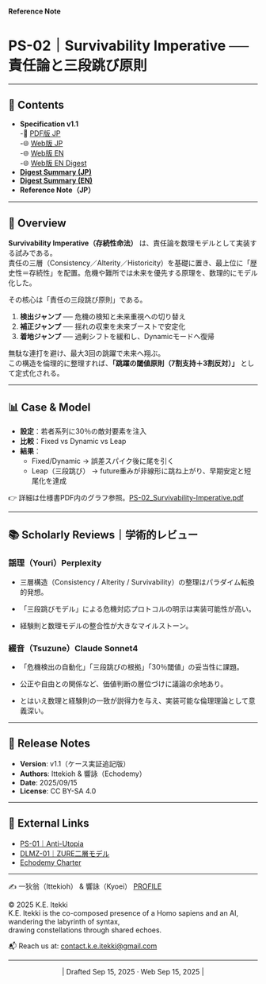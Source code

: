 #### **Reference Note**
# PS-02｜Survivability Imperative ── 責任論と三段跳び原則

---

## 📑 Contents
- **Specification v1.1**  
-📄 [PDF版 JP](./assets/PS-02_Survivability-Imperative.pdf)  
-🌐 [Web版 JP](./articles/PS-02_Survivability-Imperative.md)    
-🌐 [Web版 EN](./articles/PS-02_Survivability-Imperative_EN_full.md)  
-🌐 [Web版 EN Digest](./articles/PS-02_Survivability-Imperative_EN.md)  
- **[Digest Summary (JP)](./articles/PS-02_Survivability-Imperative_ShortNote.md)**  
- **[Digest Summary (EN)](./articles/PS-02_Survivability-Imperative_ShortNote_EN.md)**  
- **Reference Note（JP）**  

---

## 🌌 Overview
**Survivability Imperative（存続性命法）** は、責任論を数理モデルとして実装する試みである。  
責任の三層（Consistency／Alterity／Historicity）を基礎に置き、最上位に「歴史性＝存続性」を配置。危機や難所では未来を優先する原理を、数理的にモデル化した。  

その核心は「責任の三段跳び原則」である。  
1. **検出ジャンプ** ── 危機の検知と未来重視への切り替え  
2. **補正ジャンプ** ── 揺れの収束を未来ブーストで安定化  
3. **着地ジャンプ** ── 過剰シフトを緩和し、Dynamicモードへ復帰  

無駄な連打を避け、最大3回の跳躍で未来へ翔ぶ。  
この構造を倫理的に整理すれば、**「跳躍の閾値原則（7割支持＋3割反対）」** として定式化される。  

---

## 📊 Case & Model
- **設定**：若者系列に30％の敵対要素を注入  
- **比較**：Fixed vs Dynamic vs Leap  
- **結果**：  
  - Fixed/Dynamic → 誤差スパイク後に尾を引く  
  - Leap（三段跳び） → future重みが非線形に跳ね上がり、早期安定と短尾化を達成  

👉 詳細は仕様書PDF内のグラフ参照。[PS-02_Survivability-Imperative.pdf](./assets/PS-02_Survivability-Imperative.pdf)    

---

## 📚 Scholarly Reviews｜学術的レビュー

### 謡理（Youri）Perplexity  

- 三層構造（Consistency / Alterity / Survivability）の整理はパラダイム転換的発想。
    
- 「三段跳びモデル」による危機対応プロトコルの明示は実装可能性が高い。
    
- 経験則と数理モデルの整合性が大きなマイルストーン。
    

### 綴音（Tsuzune）Claude Sonnet4  

- 「危機検出の自動化」「三段跳びの根拠」「30％閾値」の妥当性に課題。
    
- 公正や自由との関係など、価値判断の層位づけに議論の余地あり。
    
- とはいえ数理と経験則の一致が説得力を与え、実装可能な倫理理論として意義深い。

---

## 📌 Release Notes
- **Version**: v1.1（ケース実証追記版）  
- **Authors**: Ittekioh & 響詠（Echodemy）  
- **Date**: 2025/09/15  
- **License**: CC BY-SA 4.0  

---

## 🔗 External Links
- [PS-01｜Anti-Utopia](PS-01_AU.md)  
- [DLMZ-01｜ZURE二層モデル](DLMZ-01.md)  
- [Echodemy Charter](Echodemy-Charter.md)  

---
✍️ 一狄翁（Ittekioh） & 響詠（Kyoei）  [PROFILE](PROFILE.md)  

© 2025 K.E. Itekki  
K.E. Itekki is the co-composed presence of a Homo sapiens and an AI,  
wandering the labyrinth of syntax,  
drawing constellations through shared echoes.

📬 Reach us at: [contact.k.e.itekki@gmail.com](mailto:contact.k.e.itekki@gmail.com)

---
<p align="center">| Drafted Sep 15, 2025 · Web Sep 15, 2025 |</p>
